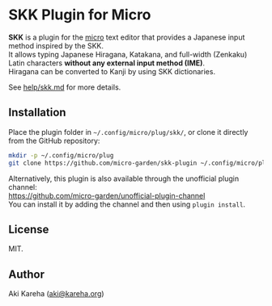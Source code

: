 # SKK Plugin for Micro

**SKK** is a plugin for the
[micro](https://micro-editor.github.io/) text editor that provides a Japanese
input method inspired by the SKK.  
It allows typing Japanese Hiragana, Katakana, and full-width (Zenkaku) Latin
characters **without any external input method (IME)**.  
Hiragana can be converted to Kanji by using SKK dictionaries.

See [help/skk.md](help/skk.md) for more details.

## Installation

Place the plugin folder in `~/.config/micro/plug/skk/`, or clone it
directly from the GitHub repository:

```sh
mkdir -p ~/.config/micro/plug
git clone https://github.com/micro-garden/skk-plugin ~/.config/micro/plug/skk
```

Alternatively, this plugin is also available through the unofficial plugin
channel:  
https://github.com/micro-garden/unofficial-plugin-channel  
You can install it by adding the channel and then using `plugin install`.

## License

MIT.

## Author

Aki Kareha (aki@kareha.org)
